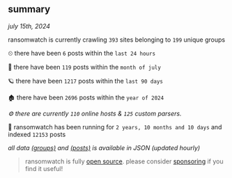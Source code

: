
## summary
_july 15th, 2024_

ransomwatch is currently crawling `393` sites belonging to `199` unique groups

⏲ there have been `6` posts within the `last 24 hours`

🦈 there have been `119` posts within the `month of july`

🪐 there have been `1217` posts within the `last 90 days`

🏚 there have been `2696` posts within the `year of 2024`

_⚙️ there are currently `110` online hosts & `125` custom parsers._

🦕 ransomwatch has been running for `2 years, 10 months and 10 days` and indexed `12153` posts

_all data  [(groups)](http://ransomwhat.telemetry.ltd/groups) and [(posts)](http://ransomwhat.telemetry.ltd/posts) is available in JSON (updated hourly)_

> ransomwatch is fully [open source](https://github.com/joshhighet/ransomwatch#ransomwatch--). please consider [sponsoring](https://github.com/sponsors/joshhighet) if you find it useful!
